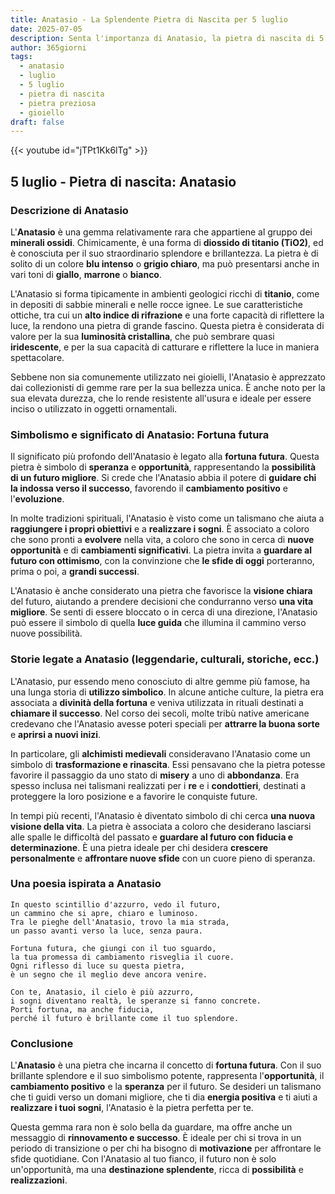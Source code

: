 ```yaml
---
title: Anatasio - La Splendente Pietra di Nascita per 5 luglio
date: 2025-07-05
description: Senta l'importanza di Anatasio, la pietra di nascita di 5 luglio che simboleggia Fortuna futura. Lasci che la sua bellezza e il suo significato illuminino la sua giornata.
author: 365giorni
tags:
  - anatasio
  - luglio
  - 5 luglio
  - pietra di nascita
  - pietra preziosa
  - gioiello
draft: false
---
```


{{< youtube id="jTPt1Kk6lTg" >}}

## 5 luglio - Pietra di nascita: Anatasio

### Descrizione di Anatasio

L'**Anatasio** è una gemma relativamente rara che appartiene al gruppo dei **minerali ossidi**. Chimicamente, è una forma di **diossido di titanio (TiO2)**, ed è conosciuta per il suo straordinario splendore e brillantezza. La pietra è di solito di un colore **blu intenso** o **grigio chiaro**, ma può presentarsi anche in vari toni di **giallo**, **marrone** o **bianco**.

L'Anatasio si forma tipicamente in ambienti geologici ricchi di **titanio**, come in depositi di sabbie minerali e nelle rocce ignee. Le sue caratteristiche ottiche, tra cui un **alto indice di rifrazione** e una forte capacità di riflettere la luce, la rendono una pietra di grande fascino. Questa pietra è considerata di valore per la sua **luminosità cristallina**, che può sembrare quasi **iridescente**, e per la sua capacità di catturare e riflettere la luce in maniera spettacolare.

Sebbene non sia comunemente utilizzato nei gioielli, l'Anatasio è apprezzato dai collezionisti di gemme rare per la sua bellezza unica. È anche noto per la sua elevata durezza, che lo rende resistente all'usura e ideale per essere inciso o utilizzato in oggetti ornamentali.

### Simbolismo e significato di Anatasio: Fortuna futura

Il significato più profondo dell'Anatasio è legato alla **fortuna futura**. Questa pietra è simbolo di **speranza** e **opportunità**, rappresentando la **possibilità di un futuro migliore**. Si crede che l'Anatasio abbia il potere di **guidare chi la indossa verso il successo**, favorendo il **cambiamento positivo** e l'**evoluzione**.

In molte tradizioni spirituali, l'Anatasio è visto come un talismano che aiuta a **raggiungere i propri obiettivi** e a **realizzare i sogni**. È associato a coloro che sono pronti a **evolvere** nella vita, a coloro che sono in cerca di **nuove opportunità** e di **cambiamenti significativi**. La pietra invita a **guardare al futuro con ottimismo**, con la convinzione che **le sfide di oggi** porteranno, prima o poi, a **grandi successi**.

L'Anatasio è anche considerato una pietra che favorisce la **visione chiara** del futuro, aiutando a prendere decisioni che condurranno verso **una vita migliore**. Se senti di essere bloccato o in cerca di una direzione, l'Anatasio può essere il simbolo di quella **luce guida** che illumina il cammino verso nuove possibilità.

### Storie legate a Anatasio (leggendarie, culturali, storiche, ecc.)

L'Anatasio, pur essendo meno conosciuto di altre gemme più famose, ha una lunga storia di **utilizzo simbolico**. In alcune antiche culture, la pietra era associata a **divinità della fortuna** e veniva utilizzata in rituali destinati a **chiamare il successo**. Nel corso dei secoli, molte tribù native americane credevano che l'Anatasio avesse poteri speciali per **attrarre la buona sorte** e **aprirsi a nuovi inizi**.

In particolare, gli **alchimisti medievali** consideravano l'Anatasio come un simbolo di **trasformazione e rinascita**. Essi pensavano che la pietra potesse favorire il passaggio da uno stato di **misery** a uno di **abbondanza**. Era spesso inclusa nei talismani realizzati per i **re** e i **condottieri**, destinati a proteggere la loro posizione e a favorire le conquiste future.

In tempi più recenti, l'Anatasio è diventato simbolo di chi cerca **una nuova visione della vita**. La pietra è associata a coloro che desiderano lasciarsi alle spalle le difficoltà del passato e **guardare al futuro con fiducia e determinazione**. È una pietra ideale per chi desidera **crescere personalmente** e **affrontare nuove sfide** con un cuore pieno di speranza.

### Una poesia ispirata a Anatasio

```
In questo scintillio d'azzurro, vedo il futuro,
un cammino che si apre, chiaro e luminoso.
Tra le pieghe dell'Anatasio, trovo la mia strada,
un passo avanti verso la luce, senza paura.

Fortuna futura, che giungi con il tuo sguardo,
la tua promessa di cambiamento risveglia il cuore.
Ogni riflesso di luce su questa pietra,
è un segno che il meglio deve ancora venire.

Con te, Anatasio, il cielo è più azzurro,
i sogni diventano realtà, le speranze si fanno concrete.
Porti fortuna, ma anche fiducia,
perché il futuro è brillante come il tuo splendore.
```

### Conclusione

L'**Anatasio** è una pietra che incarna il concetto di **fortuna futura**. Con il suo brillante splendore e il suo simbolismo potente, rappresenta l'**opportunità**, il **cambiamento positivo** e la **speranza** per il futuro. Se desideri un talismano che ti guidi verso un domani migliore, che ti dia **energia positiva** e ti aiuti a **realizzare i tuoi sogni**, l'Anatasio è la pietra perfetta per te.

Questa gemma rara non è solo bella da guardare, ma offre anche un messaggio di **rinnovamento e successo**. È ideale per chi si trova in un periodo di transizione o per chi ha bisogno di **motivazione** per affrontare le sfide quotidiane. Con l'Anatasio al tuo fianco, il futuro non è solo un'opportunità, ma una **destinazione splendente**, ricca di **possibilità** e **realizzazioni**.